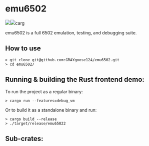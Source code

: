 # emu6502
![](https://github.com/GRAYgoose124/emu6502/actions/workflows/tests.yml/badge.svg)![](https://github.com/GRAYgoose124/emu6502/actions/workflows/anima_tests.yml/badge.svg)carg

emu6502 is a full 6502 emulation, testing, and debugging suite.

## How to use   
    > git clone git@github.com:GRAYgoose124/emu6502.git
    > cd emu6502/

## Running & building the Rust frontend demo:
To run the project as a regular binary:

    > cargo run --features=debug_vm

Or to build it as a standalone binary and run:

    > cargo build --release
    > ./target/release/emu65022

## Sub-crates: 

